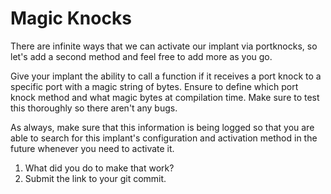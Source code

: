 # Magic Knocks
There are infinite ways that we can activate our implant via portknocks, so let's add a second method and feel free to add more as you go. 

Give your implant the ability to call a function if it receives a port knock to a specific port with a magic string of bytes. Ensure to define which port knock method and what magic bytes at compilation time. Make sure to test this thoroughly so there aren't any bugs. 


As always, make sure that this information is being logged so that you are able to search for this implant's configuration and activation method in the future whenever you need to activate it.

1. What did you do to make that work? 
2. Submit the link to your git commit.

